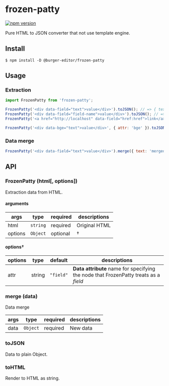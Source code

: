 # frozen-patty

[![npm version](https://badge.fury.io/js/@burger-editor%2Ffrozen-patty.svg)](https://badge.fury.io/js/@burger-editor%2Ffrozen-patty)

Pure HTML to JSON converter that not use template engine.

## Install

```
$ npm install -D @burger-editor/frozen-patty
```

## Usage

### Extraction

```js
import FrozenPatty from 'frozen-patty';

FrozenPatty('<div data-field="text">value</div>').toJSON(); // => { text: 'value' }
FrozenPatty('<div data-field="field-name">value</div>').toJSON(); // => { 'field-name': 'value' }
FrozenPatty('<a href="http://localhost" data-field="href:href">link</a>').toJSON(); // => { 'href': 'http://localhost' }

FrozenPatty('<div data-bge="text">value</div>', { attr: 'bge' }).toJSON(); // => { text: 'value' }
```

### Data merge

```js
FrozenPatty('<div data-field="text">value</div>').merge({ text: 'merged' }).toHTML(); // => "<div data-field="text">merged</div>";
```

## API

### FrozenPatty (html[, options])

Extraction data from HTML.

#### arguments

| args    | type     | required | descriptions  |
| ------- | -------- | -------- | ------------- |
| html    | `string` | required | Original HTML |
| options | `Object` | optional | †             |

#### options†

| options | type   | default   | descriptions                                                                         |
| ------- | ------ | --------- | ------------------------------------------------------------------------------------ |
| attr    | string | `"field"` | **Data attribute** name for specifying the node that FrozenPatty treats as a _field_ |

### merge (data)

Data merge

| args | type     | required | descriptions |
| ---- | -------- | -------- | ------------ |
| data | `Object` | required | New data     |

### toJSON

Data to plain Object.

### toHTML

Render to HTML as string.
